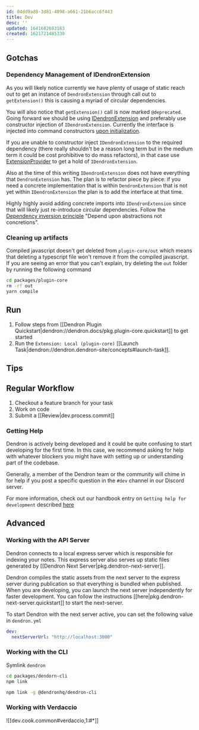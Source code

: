 ```yaml
---
id: 04dd9ad8-3d81-4098-a661-21b6acc6f443
title: Dev
desc: ''
updated: 1641682683163
created: 1621721485330
---
```




## Gotchas

### Dependency Management of IDendronExtension
As you will likely notice currently we have plenty of usage of static reach out to get an instance of `DendronExtension` through call out to `getExtension()` this is causing a myriad of circular dependencies. 

You will also notice that `getExtension()` call is now marked `@deprecated`. Going forward we should be using [IDendronExtension](https://github.com/dendronhq/dendron/blob/master/packages/plugin-core/src/dendronExtensionInterface.ts) and preferably use constructor injection of `IDendronExtension`. Currently the interface is injected into command constructors [upon initialization](https://github.com/dendronhq/dendron/blob/3a42ab78416019b716b842c08de247e7df22376c/packages/plugin-core/src/_extension.ts#L984). 

If you are unable to constructor inject `IDendronExtension` to the required dependency (there really shouldn't be a reason long term but in the medium term it could be cost prohibitive to do mass refactors), in that case use [ExtensionProvider](https://github.com/dendronhq/dendron/blob/master/packages/plugin-core/src/ExtensionProvider.ts) to get a hold of `IDendronExtension`. 

Also at the time of this writing `IDendronExtension` does not have everything that `DendronExtension` has. The plan is to refactor piece by piece: if you need a concrete implementation that is within `DendronExtension` that is not yet within `IDendronExtension` the plan is to add the interface at that time. 

Highly highly avoid adding concrete imports into `IDendronExtension` since that will likely just re-introduce circular dependencies. Follow the [Dependency inversion principle](https://en.wikipedia.org/wiki/Dependency_inversion_principle) "Depend upon abstractions not concretions".


### Cleaning up artifacts

Compiled javascript doesn't get deleted from `plugin-core/out` which means that deleting a typescript file won't remove it from the compiled javascript. If you are seeing an error that you can't explain, try deleting the `out` folder by running the following command

```sh
cd packages/plugin-core
rm -rf out
yarn compile
```

## Run
1. Follow steps from [[Dendron Plugin Quickstart|dendron://dendron.docs/pkg.plugin-core.quickstart]] to get started
1. Run the `Extension: Local (plugin-core)` [[Launch Task|dendron://dendron.dendron-site/concepts#launch-task]]. 

## Tips

## Regular Workflow

1. Checkout a feature branch for your task
2. Work on code
3. Submit a [[Review|dev.process.commit]] 

### Getting Help

Dendron is actively being developed and it could be quite confusing to start developing for the first time. In this case, we recommend asking for help with whatever blockers you might have with setting up or understanding part of the codebase.

Generally, a member of the Dendron team or the community will chime in for help if you post a specific question in the `#dev` channel in our Discord server.

For more information, check out our handbook entry on `Getting help for development` described [here](https://handbook.dendron.so/notes/bHWjVTtdOCMMRd2_QD0tb.html)


## Advanced

### Working with the API Server

Dendron connects to a local express server which is responsible for indexing your notes. This express server also serves up static files generated by [[Dendron Next Server|pkg.dendron-next-server]]. 

Dendron compiles the static assets from the next server to the express server during publication so that everything is bundled when published. When you are developing, you can launch the next server independently for faster development. You can follow the instructions [[here|pkg.dendron-next-server.quickstart]] to start the next-server.

To start Dendron with the next server active, you can set the following value in `dendron.yml`

```yml
dev:
  nextServerUrl: "http://localhost:3000"
```

### Working with the CLI

Symlink `dendron` 

```sh
cd packages/dendorn-cli
npm link

npm link -g @dendronhq/dendron-cli
```

### Working with Verdaccio 

![[dev.cook.common#verdaccio,1:#*]]
